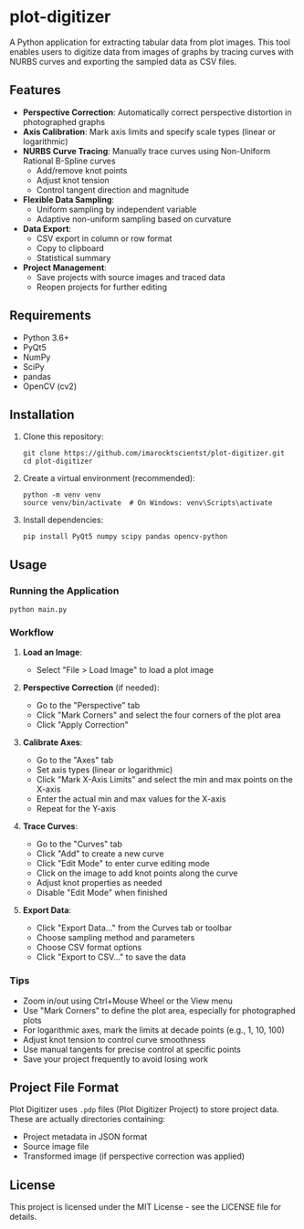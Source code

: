 # plot-digitizer

A Python application for extracting tabular data from plot images. This tool enables users to digitize data from images of graphs by tracing curves with NURBS curves and exporting the sampled data as CSV files.

## Features

- **Perspective Correction**: Automatically correct perspective distortion in photographed graphs
- **Axis Calibration**: Mark axis limits and specify scale types (linear or logarithmic)
- **NURBS Curve Tracing**: Manually trace curves using Non-Uniform Rational B-Spline curves
  - Add/remove knot points
  - Adjust knot tension
  - Control tangent direction and magnitude
- **Flexible Data Sampling**:
  - Uniform sampling by independent variable
  - Adaptive non-uniform sampling based on curvature
- **Data Export**:
  - CSV export in column or row format
  - Copy to clipboard
  - Statistical summary
- **Project Management**:
  - Save projects with source images and traced data
  - Reopen projects for further editing

## Requirements

- Python 3.6+
- PyQt5
- NumPy
- SciPy
- pandas
- OpenCV (cv2)

## Installation

1. Clone this repository:
   ```
   git clone https://github.com/imarocktscientst/plot-digitizer.git
   cd plot-digitizer
   ```

2. Create a virtual environment (recommended):
   ```
   python -m venv venv
   source venv/bin/activate  # On Windows: venv\Scripts\activate
   ```

3. Install dependencies:
   ```
   pip install PyQt5 numpy scipy pandas opencv-python
   ```

## Usage

### Running the Application

```
python main.py
```

### Workflow

1. **Load an Image**:
   - Select "File > Load Image" to load a plot image

2. **Perspective Correction** (if needed):
   - Go to the "Perspective" tab
   - Click "Mark Corners" and select the four corners of the plot area
   - Click "Apply Correction"

3. **Calibrate Axes**:
   - Go to the "Axes" tab
   - Set axis types (linear or logarithmic)
   - Click "Mark X-Axis Limits" and select the min and max points on the X-axis
   - Enter the actual min and max values for the X-axis
   - Repeat for the Y-axis

4. **Trace Curves**:
   - Go to the "Curves" tab
   - Click "Add" to create a new curve
   - Click "Edit Mode" to enter curve editing mode
   - Click on the image to add knot points along the curve
   - Adjust knot properties as needed
   - Disable "Edit Mode" when finished

5. **Export Data**:
   - Click "Export Data..." from the Curves tab or toolbar
   - Choose sampling method and parameters
   - Choose CSV format options
   - Click "Export to CSV..." to save the data

### Tips

- Zoom in/out using Ctrl+Mouse Wheel or the View menu
- Use "Mark Corners" to define the plot area, especially for photographed plots
- For logarithmic axes, mark the limits at decade points (e.g., 1, 10, 100)
- Adjust knot tension to control curve smoothness
- Use manual tangents for precise control at specific points
- Save your project frequently to avoid losing work

## Project File Format

Plot Digitizer uses `.pdp` files (Plot Digitizer Project) to store project data. These are actually directories containing:

- Project metadata in JSON format
- Source image file
- Transformed image (if perspective correction was applied)

## License

This project is licensed under the MIT License - see the LICENSE file for details.
